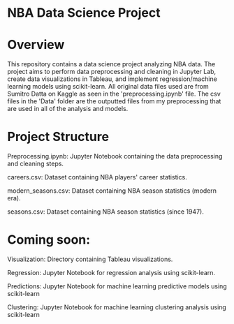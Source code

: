 # NBA Data Science Project

# Overview
This repository contains a data science project analyzing NBA data. The project aims to perform data preprocessing and cleaning in Jupyter Lab, create data visualizations in Tableau, and implement regression/machine learning models using scikit-learn.
All original data files used are from Sumitro Datta on Kaggle as seen in the 'preprocessing.ipynb' file. The csv files in the 'Data' folder are the outputted files from my preprocessing that are used in all of the analysis and models. 

# Project Structure
Preprocessing.ipynb: Jupyter Notebook containing the data preprocessing and cleaning steps.

careers.csv: Dataset containing NBA players' career statistics.

modern_seasons.csv: Dataset containing NBA season statistics (modern era).

seasons.csv: Dataset containing NBA season statistics (since 1947).

# Coming soon:
Visualization: Directory containing Tableau visualizations.

Regression: Jupyter Notebook for regression analysis using scikit-learn.

Predictions: Jupyter Notebook for machine learning predictive models using scikit-learn

Clustering: Jupyter Notebook for machine learning clustering analysis using scikit-learn
